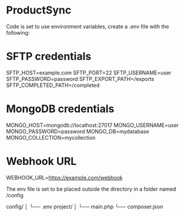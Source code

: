 # ProductSync

Code is set to use environment variables, create a .env file with the following:

# SFTP credentials
SFTP_HOST=example.com
SFTP_PORT=22
SFTP_USERNAME=user
SFTP_PASSWORD=password
SFTP_EXPORT_PATH=/exports
SFTP_COMPLETED_PATH=/completed

# MongoDB credentials
MONGO_HOST=mongodb://localhost:27017
MONGO_USERNAME=user
MONGO_PASSWORD=password
MONGO_DB=mydatabase
MONGO_COLLECTION=mycollection

# Webhook URL
WEBHOOK_URL=https://example.com/webhook



The env file is set to be placed outside the directory in a folder named /config

config/
│   └── .env
project/
│   └── main.php
    └── composer.json
